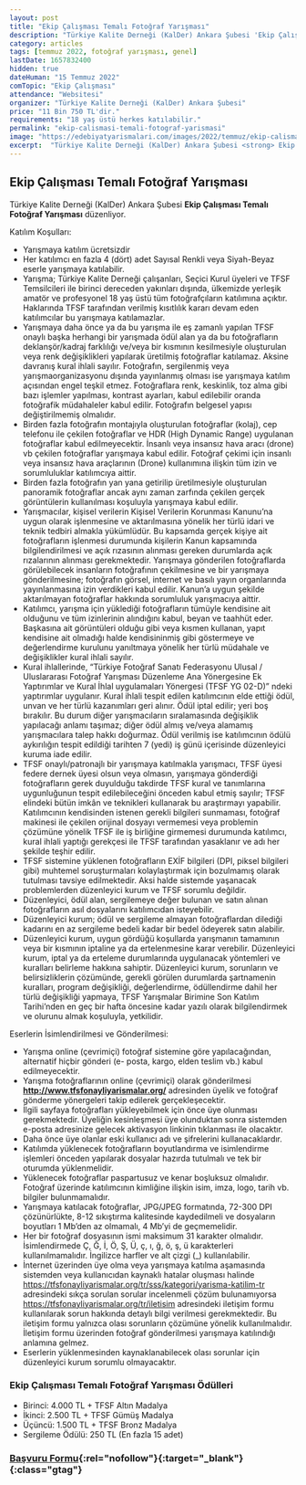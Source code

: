 ```yaml
---
layout: post
title: "Ekip Çalışması Temalı Fotoğraf Yarışması"
description: "Türkiye Kalite Derneği (KalDer) Ankara Şubesi 'Ekip Çalışması Temalı Fotoğraf Yarışması' düzenliyor."
category: articles
tags: [temmuz 2022, fotoğraf yarışması, genel]
lastDate: 1657832400
hidden: true
dateHuman: "15 Temmuz 2022"
comTopic: "Ekip Çalışması"
attendance: "Websitesi"
organizer: "Türkiye Kalite Derneği (KalDer) Ankara Şubesi"
price: "11 Bin 750 TL'dir."
requirements: "18 yaş üstü herkes katılabilir."
permalink: "ekip-calismasi-temali-fotograf-yarismasi"
image: "https://edebiyatyarismalari.com/images/2022/temmuz/ekip-calismasi-temali-fotograf-yarismasi.jpg"
excerpt:  "Türkiye Kalite Derneği (KalDer) Ankara Şubesi <strong> Ekip Çalışması Temalı Fotoğraf Yarışması </strong> düzenliyor."
---
```


## Ekip Çalışması Temalı Fotoğraf Yarışması
Türkiye Kalite Derneği (KalDer) Ankara Şubesi **Ekip Çalışması Temalı Fotoğraf Yarışması** düzenliyor.  

Katılım Koşulları:
- Yarışmaya katılım ücretsizdir
- Her katılımcı en fazla 4 (dört) adet Sayısal Renkli veya Siyah-Beyaz eserle yarışmaya katılabilir.
- Yarışma; Türkiye Kalite Derneği çalışanları, Seçici Kurul üyeleri ve TFSF Temsilcileri ile birinci dereceden yakınları dışında, ülkemizde yerleşik amatör ve profesyonel 18 yaş üstü tüm fotoğrafçıların katılımına açıktır. Haklarında TFSF tarafından verilmiş kısıtlılık kararı devam eden katılımcılar bu yarışmaya katılamazlar.
- Yarışmaya daha önce ya da bu yarışma ile eş zamanlı yapılan TFSF onaylı başka herhangi bir yarışmada ödül alan ya da bu fotoğrafların deklanşör/kadraj farklılığı ve/veya bir kısmının kesilmesiyle oluşturulan veya renk değişiklikleri yapılarak üretilmiş fotoğraflar katılamaz. Aksine davranış kural ihlali sayılır. Fotoğrafın, sergilenmiş veya yarışmaorganizasyonu dışında yayınlanmış olması ise yarışmaya katılım açısından engel teşkil etmez. Fotoğraflara renk, keskinlik, toz alma gibi bazı işlemler yapılması, kontrast ayarları, kabul edilebilir oranda fotoğrafik müdahaleler kabul edilir. Fotoğrafın belgesel yapısı değiştirilmemiş olmalıdır.
- Birden fazla fotoğrafın montajıyla oluşturulan fotoğraflar (kolaj), cep telefonu ile çekilen fotoğraflar ve HDR (High Dynamic Range) uygulanan fotoğraflar kabul edilmeyecektir. İnsanlı veya insansız hava aracı (drone) vb çekilen fotoğraflar yarışmaya kabul edilir. Fotoğraf çekimi için insanlı veya insansız hava araçlarının (Drone) kullanımına ilişkin tüm izin ve sorumluluklar katılımcıya aittir.
- Birden fazla fotoğrafın yan yana getirilip üretilmesiyle oluşturulan panoramik fotoğraflar ancak aynı zaman zarfında çekilen gerçek görüntülerin kullanılması koşuluyla yarışmaya kabul edilir.
- Yarışmacılar, kişisel verilerin Kişisel Verilerin Korunması Kanunu’na uygun olarak işlenmesine ve aktarılmasına yönelik her türlü idari ve teknik tedbiri almakla yükümlüdür. Bu kapsamda gerçek kişiye ait fotoğrafların işlenmesi durumunda kişilerin Kanun kapsamında bilgilendirilmesi ve açık rızasının alınması gereken durumlarda açık rızalarının alınması gerekmektedir. Yarışmaya gönderilen fotoğraflarda görülebilecek insanların fotoğrafının çekilmesine ve bir yarışmaya gönderilmesine; fotoğrafın görsel, internet ve basılı yayın organlarında yayınlanmasına izin verdikleri kabul edilir. Kanun’a uygun şekilde aktarılmayan fotoğraflar hakkında sorumluluk yarışmacıya aittir.
- Katılımcı, yarışma için yüklediği fotoğrafların tümüyle kendisine ait olduğunu ve tüm izinlerinin alındığını kabul, beyan ve taahhüt eder. Başkasına ait görüntüleri olduğu gibi veya kısmen kullanan, yapıt kendisine ait olmadığı halde kendisininmiş gibi göstermeye ve değerlendirme kurulunu yanıltmaya yönelik her türlü müdahale ve değişiklikler kural ihlali sayılır.
- Kural ihlallerinde, “Türkiye Fotoğraf Sanatı Federasyonu Ulusal / Uluslararası Fotoğraf Yarışması Düzenleme Ana Yönergesine Ek Yaptırımlar ve Kural İhlal uygulamaları Yönergesi (TFSF YG 02-D)” ndeki yaptırımlar uygulanır. Kural ihlali tespit edilen katılımcının elde ettiği ödül, unvan ve her türlü kazanımları geri alınır. Ödül iptal edilir; yeri boş bırakılır. Bu durum diğer yarışmacıların sıralamasında değişiklik yapılacağı anlamı taşımaz; diğer ödül almış ve/veya alamamış yarışmacılara talep hakkı doğurmaz. Ödül verilmiş ise katılımcının ödülü aykırılığın tespit edildiği tarihten 7 (yedi) iş günü içerisinde düzenleyici kuruma iade edilir.
- TFSF onaylı/patronajlı bir yarışmaya katılmakla yarışmacı, TFSF üyesi federe dernek üyesi olsun veya olmasın, yarışmaya gönderdiği fotoğrafların gerek duyulduğu takdirde TFSF kural ve tanımlarına uygunluğunun tespit edilebileceğini önceden kabul etmiş sayılır; TFSF elindeki bütün imkân ve teknikleri kullanarak bu araştırmayı yapabilir. Katılımcının kendisinden istenen gerekli bilgileri sunmaması, fotoğraf makinesi ile çekilen orijinal dosyayı vermemesi veya problemin çözümüne yönelik TFSF ile iş birliğine girmemesi durumunda katılımcı, kural ihlali yaptığı gerekçesi ile TFSF tarafından yasaklanır ve adı her şekilde teşhir edilir.
- TFSF sistemine yüklenen fotoğrafların EXİF bilgileri (DPI, piksel bilgileri gibi) muhtemel soruşturmaları kolaylaştırmak için bozulmamış olarak tutulması tavsiye edilmektedir. Aksi halde sistemde yaşanacak problemlerden düzenleyici kurum ve TFSF sorumlu değildir.
- Düzenleyici, ödül alan, sergilemeye değer bulunan ve satın alınan fotoğrafların asıl dosyalarını katılımcıdan isteyebilir.
- Düzenleyici kurum; ödül ve sergileme almayan fotoğraflardan dilediği kadarını en az sergileme bedeli kadar bir bedel ödeyerek satın alabilir.
- Düzenleyici kurum, uygun gördüğü koşullarda yarışmanın tamamının veya bir kısmının iptaline ya da ertelenmesine karar verebilir. Düzenleyici kurum, iptal ya da erteleme durumlarında uygulanacak yöntemleri ve kuralları belirleme hakkına sahiptir. Düzenleyici kurum, sorunların ve belirsizliklerin çözümünde, gerekli görülen durumlarda şartnamenin kuralları, program değişikliği, değerlendirme, ödüllendirme dahil her türlü değişikliği yapmaya, TFSF Yarışmalar Birimine Son Katılım Tarihi’nden en geç bir hafta öncesine kadar yazılı olarak bilgilendirmek ve olurunu almak koşuluyla, yetkilidir.

Eserlerin İsimlendirilmesi ve Gönderilmesi:
- Yarışma online (çevrimiçi) fotoğraf sistemine göre yapılacağından, alternatif hiçbir gönderi (e- posta, kargo, elden teslim vb.) kabul edilmeyecektir.
- Yarışma fotoğraflarının online (çevrimiçi) olarak gönderilmesi **http://www.tfsfonayliyarismalar.org/** adresinden üyelik ve fotoğraf gönderme yönergeleri takip edilerek gerçekleşecektir.
- İlgili sayfaya fotoğrafları yükleyebilmek için önce üye olunması gerekmektedir. Üyeliğin kesinleşmesi üye olunduktan sonra sistemden e-posta adresinize gelecek aktivasyon linkinin tıklanması ile olacaktır.
- Daha önce üye olanlar eski kullanıcı adı ve şifrelerini kullanacaklardır.
- Katılımda yüklenecek fotoğrafların boyutlandırma ve isimlendirme işlemleri önceden yapılarak dosyalar hazırda tutulmalı ve tek bir oturumda yüklenmelidir.
- Yüklenecek fotoğraflar paspartusuz ve kenar boşluksuz olmalıdır. Fotoğraf üzerinde katılımcının kimliğine ilişkin isim, imza, logo, tarih vb. bilgiler bulunmamalıdır.
- Yarışmaya katılacak fotoğraflar, JPG/JPEG formatında, 72-300 DPI çözünürlükte, 8-12 sıkıştırma kalitesinde kaydedilmeli ve dosyaların boyutları 1 Mb’den az olmamalı, 4 Mb’yi de geçmemelidir.
- Her bir fotoğraf dosyasının ismi maksimum 31 karakter olmalıdır. İsimlendirmede Ç, Ğ, İ, Ö, Ş, Ü, ç, ı, ğ, ö, ş, ü karakterleri kullanılmamalıdır. İngilizce harfler ve alt çizgi (_) kullanılabilir.
- İnternet üzerinden üye olma veya yarışmaya katılma aşamasında sistemden veya kullanıcıdan  kaynaklı hatalar oluşması halinde https://tfsfonayliyarismalar.org/tr/sss/kategori/yarisma-katilim-tr adresindeki sıkça sorulan sorular incelenmeli çözüm bulunamıyorsa https://tfsfonayliyarismalar.org/tr/iletisim adresindeki iletişim formu kullanılarak sorun hakkında detaylı bilgi verilmesi gerekmektedir. Bu iletişim formu yalnızca olası sorunların çözümüne yönelik kullanılmalıdır. İletişim formu üzerinden fotoğraf gönderilmesi yarışmaya katılındığı anlamına gelmez.
- Eserlerin yüklenmesinden kaynaklanabilecek olası sorunlar için düzenleyici kurum sorumlu olmayacaktır.

### Ekip Çalışması Temalı Fotoğraf Yarışması Ödülleri
- Birinci: 4.000 TL + TFSF Altın Madalya
- İkinci: 2.500 TL + TFSF Gümüş Madalya
- Üçüncü: 1.500 TL + TFSF Bronz Madalya
- Sergileme Ödülü: 250 TL (En fazla 15 adet)

### [Başvuru Formu](https://tfsfonayliyarismalar.org/tr/yarisma/detay/tuerkiye-kalite-dernegi-kalder-ankara-subesi-fotograf-yarismasi-tr/?ref=edebiyatyarismalari.com){:rel="nofollow"}{:target="_blank"}{:class="gtag"}